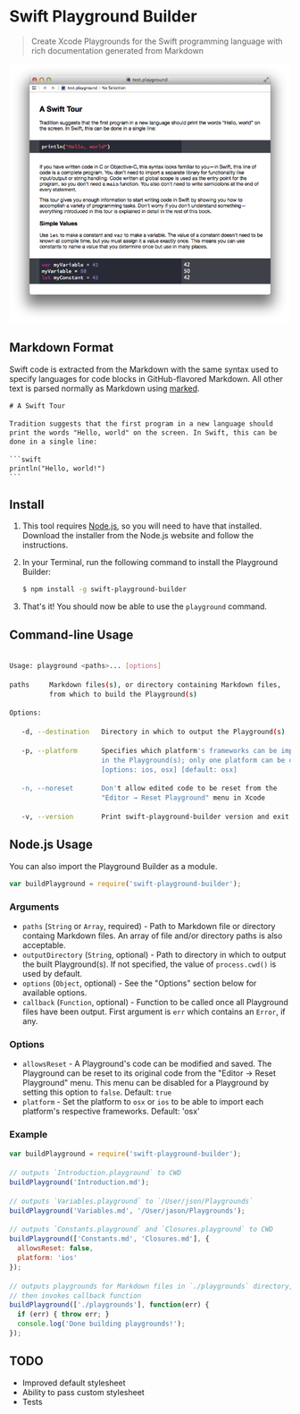 # Swift Playground Builder

> Create Xcode Playgrounds for the Swift programming language with rich documentation generated from Markdown

![Playground example](screenshot.png)

## Markdown Format

Swift code is extracted from the Markdown with the same syntax used to specify languages for code blocks in GitHub-flavored Markdown. All other text is parsed normally as Markdown using [marked](https://github.com/chjj/marked).

    # A Swift Tour

    Tradition suggests that the first program in a new language should print the words "Hello, world" on the screen. In Swift, this can be done in a single line:

    ```swift
    println("Hello, world!")
    ```

## Install

1. This tool requires [Node.js](http://nodejs.org), so you will need to have that installed. Download the installer from the Node.js website and follow the instructions.

2. In your Terminal, run the following command to install the Playground Builder:

   ```sh
   $ npm install -g swift-playground-builder
   ```

3. That's it! You should now be able to use the `playground` command.

## Command-line Usage

```sh

Usage: playground <paths>... [options]

paths     Markdown files(s), or directory containing Markdown files,
          from which to build the Playground(s)

Options:

   -d, --destination   Directory in which to output the Playground(s)

   -p, --platform      Specifies which platform's frameworks can be imported
                       in the Playground(s); only one platform can be choosen
                       [options: ios, osx] [default: osx]

   -n, --noreset       Don't allow edited code to be reset from the
                       "Editor → Reset Playground" menu in Xcode

   -v, --version       Print swift-playground-builder version and exit

```

## Node.js Usage

You can also import the Playground Builder as a module.

```js
var buildPlayground = require('swift-playground-builder');
```

### Arguments

* `paths` (`String` or `Array`, required) - Path to Markdown file or directory containg Markdown files. An array of file and/or directory paths is also acceptable.
* `outputDirectory` (`String`, optional) - Path to directory in which to output the built Playground(s). If not specified, the value of `process.cwd()` is used by default.
* `options` (`Object`, optional) - See the "Options" section below for available options.
* `callback` (`Function`, optional) - Function to be called once all Playground files have been output. First argument is `err` which contains an `Error`, if any.

### Options

* `allowsReset` - A Playground's code can be modified and saved. The Playground can be reset to its original code from the "Editor → Reset Playground" menu. This menu can be disabled for a Playground by setting this option to `false`. Default: `true`
* `platform` - Set the platform to `osx` or `ios` to be able to import each platform's respective frameworks. Default: 'osx'


### Example

```js
var buildPlayground = require('swift-playground-builder');

// outputs `Introduction.playground` to CWD
buildPlayground('Introduction.md');

// outputs `Variables.playground` to `/User/json/Playgrounds`
buildPlayground('Variables.md', '/User/jason/Playgrounds');

// outputs `Constants.playground` and `Closures.playground` to CWD
buildPlayground(['Constants.md', 'Closures.md'], {
  allowsReset: false,
  platform: 'ios'
});

// outputs playgrounds for Markdown files in `./playgrounds` directory,
// then invokes callback function
buildPlayground(['./playgrounds'], function(err) {
  if (err) { throw err; }
  console.log('Done building playgrounds!');
});
```

## TODO

* Improved default stylesheet
* Ability to pass custom stylesheet
* Tests
